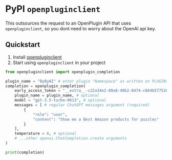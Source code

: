 # PyPI `openpluginclient`
This outsources the request to an OpenPlugin API that uses `openpluginclient`, so you dont need to worry about the OpenAI api key.

## Quickstart
1. Install [openpluginclient](https://pypi.org/project/openpluginclient/)
2. Start using `openpluginclient` in your project

```py
from openpluginclient import openplugin_completion

plugin_name = "ByByAI" # enter plugin "Namespace" as written on PLUGINS.md 
completion = openplugin_completion(
    early_access_token = "__extra__-c22a34e2-89a8-48b2-8474-c664b577526b", # (required)
    plugin_name = plugin_name, # optional
    model = "gpt-3.5-turbo-0613", # optional
    messages = [ # regular ChatGPT messages argument (required)
        {
            "role": "user",
            "content": "Show me a Best Amazon products for puzzles"
        }
    ],
    temperature = 0, # optional
    # ...other openai.ChatCompletion.create arguments
)

print(completion)
```
